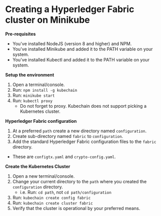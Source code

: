 # Creating a Hyperledger Fabric cluster on Minikube

**Pre-requisites**
- You've installed NodeJS (version 8 and higher) and NPM.
- You've installed Minikube and added it to the PATH variable on your system.
- You've installed Kubectl and added it to the PATH variable on your system.

**Setup the environment**
1. Open a terminal/console.
1. Run: ``npm install -g kubechain``
1. Run: ``minikube start``
1. Run: ``kubectl proxy``
   - Do not forget to proxy. Kubechain does not support picking a Kubernetes cluster.

**Hyperledger Fabric configuration**
1. At a preferred ``path`` create a new directory named ``configuration``.
1. Create sub-directory named ``fabric`` to ``configuration``.
1. Add the standard Hyperledger Fabric configuration files to the ``fabric`` directory.
  - These are ``configtx.yaml`` and ``crypto-config.yaml``.

**Create the Kubernetes Cluster**
1. Open a new terminal/console.
1. Change your current directory to the ``path`` where you created the ``configuration`` directory.
   - i.e. Run: ``cd path``, not `cd path/configuration`
1. Run: ``kubechain create config fabric``
1. Run: ``kubechain create cluster fabric``
1. Verify that the cluster is operational by your preferred means.